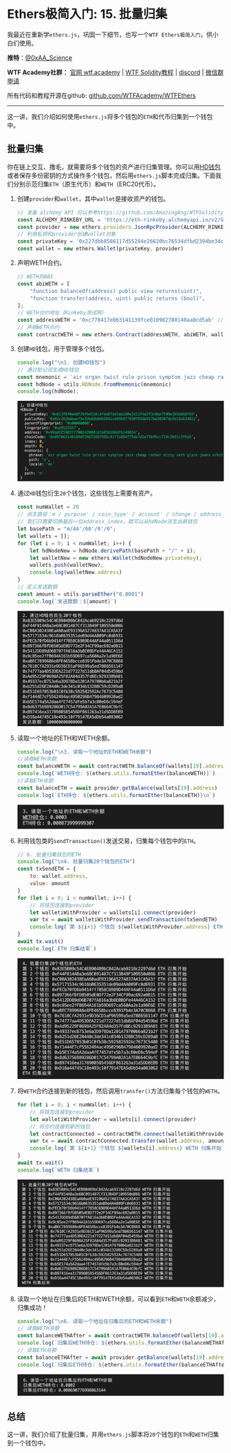 # Ethers极简入门: 15. 批量归集

我最近在重新学`ethers.js`，巩固一下细节，也写一个`WTF Ethers极简入门`，供小白们使用。

**推特**：[@0xAA_Science](https://twitter.com/0xAA_Science)

**WTF Academy社群：** [官网 wtf.academy](https://wtf.academy) | [WTF Solidity教程](https://github.com/AmazingAng/WTFSolidity) | [discord](https://discord.wtf.academy) | [微信群申请](https://docs.google.com/forms/d/e/1FAIpQLSe4KGT8Sh6sJ7hedQRuIYirOoZK_85miz3dw7vA1-YjodgJ-A/viewform?usp=sf_link)

所有代码和教程开源在github: [github.com/WTFAcademy/WTFEthers](https://github.com/WTFAcademy/WTFEthers)

-----

这一讲，我们介绍如何使用`ethers.js`将多个钱包的`ETH`和代币归集到一个钱包中。

## 批量归集

你在链上交互、撸毛，就需要将多个钱包的资产进行归集管理。你可以用[HD钱包](https://github.com/WTFAcademy/WTFEthers/blob/main/14_HDwallet/readme.md)或者保存多份密钥的方式操作多个钱包，然后用`ethers.js`脚本完成归集。下面我们分别示范归集`ETH`（原生代币）和`WETH`（ERC20代币）。

1. 创建`provider`和`wallet`，其中`wallet`是接收资产的钱包。

    ```js
    // 准备 alchemy API 可以参考https://github.com/AmazingAng/WTFSolidity/blob/main/Topics/Tools/TOOL04_Alchemy/readme.md 
    const ALCHEMY_RINKEBY_URL = 'https://eth-rinkeby.alchemyapi.io/v2/GlaeWuylnNM3uuOo-SAwJxuwTdqHaY5l';
    const provider = new ethers.providers.JsonRpcProvider(ALCHEMY_RINKEBY_URL);
    // 利用私钥和provider创建wallet对象
    const privateKey = '0x227dbb8586117d55284e26620bc76534dfbd2394be34cf4a09cb775d593b6f2b'
    const wallet = new ethers.Wallet(privateKey, provider)
    ```

2. 声明WETH合约。
    ```js
    // WETH的ABI
    const abiWETH = [
        "function balanceOf(address) public view returns(uint)",
        "function transfer(address, uint) public returns (bool)",
    ];
    // WETH合约地址（Rinkeby测试网）
    const addressWETH = '0xc778417e063141139fce010982780140aa0cd5ab' // WETH Contract
    // 声明WETH合约
    const contractWETH = new ethers.Contract(addressWETH, abiWETH, wallet)
    ```

3. 创建`HD`钱包，用于管理多个钱包。

    ```js
    console.log("\n1. 创建HD钱包")
    // 通过助记词生成HD钱包
    const mnemonic = `air organ twist rule prison symptom jazz cheap rather dizzy verb glare jeans orbit weapon universe require tired sing casino business anxiety seminar hunt`
    const hdNode = utils.HDNode.fromMnemonic(mnemonic)
    console.log(hdNode);
    ```
    ![HD钱包](img/16-1.png)

4. 通过`HD`钱包衍生`20`个钱包，这些钱包上需要有资产。

    ```js
    const numWallet = 20
    // 派生路径：m / purpose' / coin_type' / account' / change / address_index
    // 我们只需要切换最后一位address_index，就可以从hdNode派生出新钱包
    let basePath = "m/44'/60'/0'/0";
    let wallets = [];
    for (let i = 0; i < numWallet; i++) {
        let hdNodeNew = hdNode.derivePath(basePath + "/" + i);
        let walletNew = new ethers.Wallet(hdNodeNew.privateKey);
        wallets.push(walletNew);
        console.log(walletNew.address)
    }
    // 定义发送数额
    const amount = utils.parseEther("0.0001")
    console.log(`发送数额：${amount}`)
    ```
    ![生成20个地址](img/16-2.png)

5. 读取一个地址的ETH和WETH余额。

    ```js
    console.log("\n3. 读取一个地址的ETH和WETH余额")
    //读取WETH余额
    const balanceWETH = await contractWETH.balanceOf(wallets[19].address)
    console.log(`WETH持仓: ${ethers.utils.formatEther(balanceWETH)}`)
    //读取ETH余额
    const balanceETH = await provider.getBalance(wallets[19].address)
    console.log(`ETH持仓: ${ethers.utils.formatEther(balanceETH)}\n`)
    ```
    ![读取余额](img/16-3.png)

6. 利用钱包类的`sendTransaction()`发送交易，归集每个钱包中的`ETH`。

    ```js
    // 6. 批量归集钱包的ETH
    console.log("\n4. 批量归集20个钱包的ETH")
    const txSendETH = {
        to: wallet.address,
        value: amount
    }
    for (let i = 0; i < numWallet; i++) {
        // 将钱包连接到provider
        let walletiWithProvider = wallets[i].connect(provider)
        var tx = await walletiWithProvider.sendTransaction(txSendETH)
        console.log(`第 ${i+1} 个钱包 ${walletiWithProvider.address} ETH 归集开始`)
    }
    await tx.wait()
    console.log(`ETH 归集结束`)
    ```
    ![归集ETH](img/16-4.png)

7. 将`WETH`合约连接到新的钱包，然后调用`transfer()`方法归集每个钱包的`WETH`。

    ```js
    for (let i = 0; i < numWallet; i++) {
        // 将钱包连接到provider
        let walletiWithProvider = wallets[i].connect(provider)
        // 将合约连接到新的钱包
        let contractConnected = contractWETH.connect(walletiWithProvider)
        var tx = await contractConnected.transfer(wallet.address, amount)
        console.log(`第 ${i+1} 个钱包 ${wallets[i].address} WETH 归集开始`)
    }
    await tx.wait()
    console.log(`WETH 归集结束`)
    ```
    ![归集WETH](img/16-5.png)

8. 读取一个地址在归集后的ETH和WETH余额，可以看到`ETH`和`WETH`余额减少，归集成功！
    ```js
    console.log("\n6. 读取一个地址在归集后的ETH和WETH余额")
    // 读取WETH余额
    const balanceWETHAfter = await contractWETH.balanceOf(wallets[19].address)
    console.log(`归集后WETH持仓: ${ethers.utils.formatEther(balanceWETHAfter)}`)
    // 读取ETH余额
    const balanceETHAfter = await provider.getBalance(wallets[19].address)
    console.log(`归集后ETH持仓: ${ethers.utils.formatEther(balanceETHAfter)}\n`)
    ```
    ![归集后余额变动](img/16-6.png)

## 总结

这一讲，我们介绍了批量归集，并用`ethers.js`脚本将`20`个钱包的`ETH`和`WETH`归集到一个钱包中。